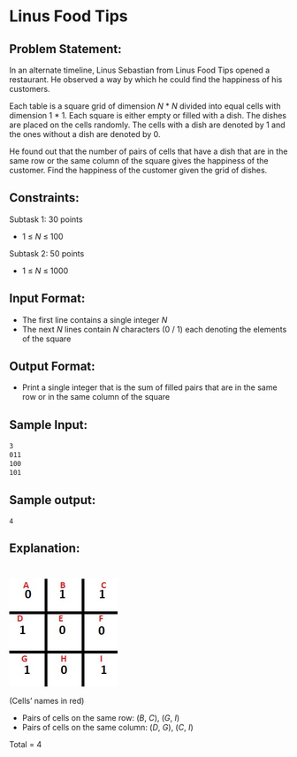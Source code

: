 # Linus Food Tips

## Problem Statement: <br>
In an alternate timeline, Linus Sebastian from Linus Food Tips opened a restaurant. He observed a way by which he could find the happiness of his customers. 

Each table is a square grid of dimension _N_ * _N_ divided into equal cells with dimension 1 * 1. Each square is either empty or filled with a dish. The dishes are placed on the cells randomly. The cells with a dish are denoted by 1 and the ones without a dish are denoted by 0.

He found out that the number of pairs of cells that have a dish that are in the same row or the same column of the square gives the happiness of the customer. Find the happiness of the customer given the grid of dishes.

## Constraints: <br>
Subtask 1: 30 points
 - 1 &le; _N_ &le; 100

Subtask 2: 50 points
 - 1 &le; _N_ &le; 1000

## Input Format: <br>
 - The first line contains a single integer _N_
 - The next _N_ lines contain _N_ characters (0 / 1) each denoting the elements of the square

## Output Format: <br>
 - Print a single integer that is the sum of filled pairs that are in the same row or in the same column of the square

## Sample Input: <br>
```
3
011
100
101
```

## Sample output: <br>
```
4
```

## Explanation: <br><br>
<img src="grid.jpg"/>

(Cells’ names in red)
 - Pairs of cells on the same row: (_B_, _C_), (_G_, _I_)
 - Pairs of cells on the same column: (_D_, _G_), (_C_, _I_)

Total = 4
